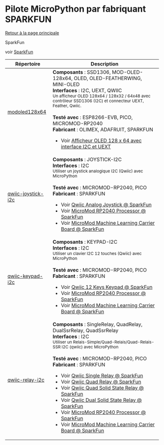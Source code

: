 # Pilote MicroPython par fabriquant SPARKFUN
[Retour à la page principale](../../readme.md)

SparkFun

voir
[SparkFun](https://www.sparkfun.com/)
<table>
<thead>
  <th>Répertoire</th><th>Description</th>
</thead>
<tbody>
  <tr><td><a href="../../../../tree/master/modoled128x64">modoled128x64</a></td>
      <td><strong>Composants</strong> : SSD1306, MOD-OLED-128x64, OLED, OLED-FEATHERWING, MINI-OLED<br />
      <strong>Interfaces</strong> : I2C, UEXT, QWIIC<br />
<small>Un afficheur OLED 128x64 / 128x32 / 64x48 avec contrôleur SSD1306 (I2C) et connecteur UEXT, Feather, Qwiic.</small><br/><br />
      <strong>Testé avec</strong> : ESP8266-EVB, PICO, MICROMOD-RP2040<br />
      <strong>Fabricant</strong> : OLIMEX, ADAFRUIT, SPARKFUN<br />
<ul>
<li>Voir <a href="https://shop.mchobby.be/product.php?id_product=1411">Afficheur OLED 128 x 64 avec interface I2C et UEXT</a></li>
</ul>
      </td>
  </tr>
  <tr><td><a href="../../../../tree/master/qwiic-joystick-i2c">qwiic-joystick-i2c</a></td>
      <td><strong>Composants</strong> : JOYSTICK-I2C<br />
      <strong>Interfaces</strong> : I2C<br />
<small>Utiliser un joystick analogique I2C (Qwiic) avec MicroPython</small><br/><br />
      <strong>Testé avec</strong> : MICROMOD-RP2040, PICO<br />
      <strong>Fabricant</strong> : SPARKFUN<br />
<ul>
<li>Voir <a href="https://www.sparkfun.com/products/15168">Qwiic Analog Joystick @ SparkFun</a></li>
<li>Voir <a href="https://www.sparkfun.com/products/17720">MicroMod RP2040 Processor @ SparkFun</a></li>
<li>Voir <a href="https://www.sparkfun.com/products/16400">MicroMod Machine Learning Carrier Board @ SparkFun</a></li>
</ul>
      </td>
  </tr>
  <tr><td><a href="../../../../tree/master/qwiic-keypad-i2c">qwiic-keypad-i2c</a></td>
      <td><strong>Composants</strong> : KEYPAD-I2C<br />
      <strong>Interfaces</strong> : I2C<br />
<small>Utiliser un clavier I2C 12 touches (Qwiic) avec MicroPython</small><br/><br />
      <strong>Testé avec</strong> : MICROMOD-RP2040, PICO<br />
      <strong>Fabricant</strong> : SPARKFUN<br />
<ul>
<li>Voir <a href="https://www.sparkfun.com/products/15290">Qwiic 12 Keys Keypad @ SparkFun</a></li>
<li>Voir <a href="https://www.sparkfun.com/products/17720">MicroMod RP2040 Processor @ SparkFun</a></li>
<li>Voir <a href="https://www.sparkfun.com/products/16400">MicroMod Machine Learning Carrier Board @ SparkFun</a></li>
</ul>
      </td>
  </tr>
  <tr><td><a href="../../../../tree/master/qwiic-relay-i2c">qwiic-relay-i2c</a></td>
      <td><strong>Composants</strong> : SingleRelay, QuadRelay, DualSsrRelay, QuadSsrRelay<br />
      <strong>Interfaces</strong> : I2C<br />
<small>Utiliser un Relais-Simple/Quad-Relais/Quad-Relais-SSR I2C (qwiic) avec MicroPython</small><br/><br />
      <strong>Testé avec</strong> : MICROMOD-RP2040, PICO<br />
      <strong>Fabricant</strong> : SPARKFUN<br />
<ul>
<li>Voir <a href="https://www.sparkfun.com/products/15093">Qwiic Single Relay @ SparkFun</a></li>
<li>Voir <a href="https://www.sparkfun.com/products/16566">Qwiic Quad Relay @ SparkFun</a></li>
<li>Voir <a href="https://www.sparkfun.com/products/16833">Qwiic Quad Solid State Relay  @ SparkFun</a></li>
<li>Voir <a href="https://www.sparkfun.com/products/16810">Qwiic Dual Solid State Relay  @ SparkFun</a></li>
<li>Voir <a href="https://www.sparkfun.com/products/17720">MicroMod RP2040 Processor @ SparkFun</a></li>
<li>Voir <a href="https://www.sparkfun.com/products/16400">MicroMod Machine Learning Carrier Board @ SparkFun</a></li>
</ul>
      </td>
  </tr>
</tbody>
</table>
